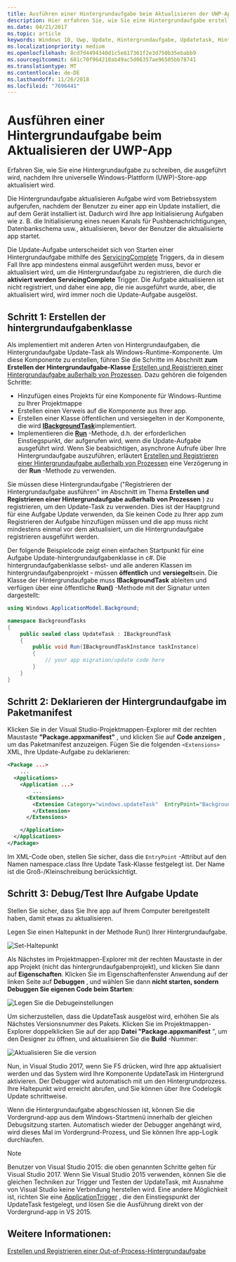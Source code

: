```yaml
---
title: Ausführen einer Hintergrundaufgabe beim Aktualisieren der UWP-App
description: Hier erfahren Sie, wie Sie eine Hintergrundaufgabe erstellen, die ausgeführt wird, wenn die Store-App Ihrer Universellen Windows-Plattform (UWP) aktualisiert wird.
ms.date: 04/21/2017
ms.topic: article
keywords: Windows 10, Uwp, Update, Hintergrundaufgabe, Updatetask, Hintergrundaufgabe
ms.localizationpriority: medium
ms.openlocfilehash: 8cd7d4494340d1c5e617361f2e3d750b35ebabb9
ms.sourcegitcommit: 681c70f964210ab49ac5d06357ae96505bb78741
ms.translationtype: MT
ms.contentlocale: de-DE
ms.lasthandoff: 11/26/2018
ms.locfileid: "7696441"
---
```

# <a name="run-a-background-task-when-your-uwp-app-is-updated"></a>Ausführen einer Hintergrundaufgabe beim Aktualisieren der UWP-App

Erfahren Sie, wie Sie eine Hintergrundaufgabe zu schreiben, die ausgeführt wird, nachdem Ihre universelle Windows-Plattform (UWP)-Store-app aktualisiert wird.

Die Hintergrundaufgabe aktualisieren Aufgabe wird vom Betriebssystem aufgerufen, nachdem der Benutzer zu einer app ein Update installiert, die auf dem Gerät installiert ist. Dadurch wird Ihre app Initialisierung Aufgaben wie z. B. die Initialisierung eines neuen Kanals für Pushbenachrichtigungen, Datenbankschema usw., aktualisieren, bevor der Benutzer die aktualisierte app startet.

Die Update-Aufgabe unterscheidet sich von Starten einer Hintergrundaufgabe mithilfe des [ServicingComplete](https://docs.microsoft.com/uwp/api/Windows.ApplicationModel.Background.SystemTriggerType) Triggers, da in diesem Fall Ihre app mindestens einmal ausgeführt werden muss, bevor er aktualisiert wird, um die Hintergrundaufgabe zu registrieren, die durch die **aktiviert werden ServicingComplete** Trigger.  Die Aufgabe aktualisieren ist nicht registriert, und daher eine app, die nie ausgeführt wurde, aber, die aktualisiert wird, wird immer noch die Update-Aufgabe ausgelöst.

## <a name="step-1-create-the-background-task-class"></a>Schritt 1: Erstellen der hintergrundaufgabenklasse

Als implementiert mit anderen Arten von Hintergrundaufgaben, die Hintergrundaufgabe Update-Task als Windows-Runtime-Komponente. Um diese Komponente zu erstellen, führen Sie die Schritte im Abschnitt **zum Erstellen der Hintergrundaufgabe-Klasse** [Erstellen und Registrieren einer Hintergrundaufgabe außerhalb von Prozessen](https://docs.microsoft.com/windows/uwp/launch-resume/create-and-register-a-background-task). Dazu gehören die folgenden Schritte:

- Hinzufügen eines Projekts für eine Komponente für Windows-Runtime zu Ihrer Projektmappe
- Erstellen einen Verweis auf die Komponente aus Ihrer app.
- Erstellen einer Klasse öffentlichen und versiegelten in der Komponente, die wird [**IBackgroundTask**](https://msdn.microsoft.com/library/windows/apps/br224794)implementiert.
- Implementieren die [**Run**](https://msdn.microsoft.com/library/windows/apps/br224811) -Methode, d.h. der erforderlichen Einstiegspunkt, der aufgerufen wird, wenn die Update-Aufgabe ausgeführt wird. Wenn Sie beabsichtigen, asynchrone Aufrufe über Ihre Hintergrundaufgabe auszuführen, erläutert [Erstellen und Registrieren einer Hintergrundaufgabe außerhalb von Prozessen](https://docs.microsoft.com/windows/uwp/launch-resume/create-and-register-a-background-task) eine Verzögerung in der **Run** -Methode zu verwenden.

Sie müssen diese Hintergrundaufgabe ("Registrieren der Hintergrundaufgabe ausführen" im Abschnitt im Thema **Erstellen und Registrieren einer Hintergrundaufgabe außerhalb von Prozessen** ) zu registrieren, um den Update-Task zu verwenden. Dies ist der Hauptgrund für eine Aufgabe Update verwenden, da Sie keinen Code zu Ihrer app zum Registrieren der Aufgabe hinzufügen müssen und die app muss nicht mindestens einmal vor dem aktualisiert, um die Hintergrundaufgabe registrieren ausgeführt werden.

Der folgende Beispielcode zeigt einen einfachen Startpunkt für eine Aufgabe Update-hintergrundaufgabenklasse in c#. Die hintergrundaufgabenklasse selbst- und alle anderen Klassen im hintergrundaufgabenprojekt - müssen **öffentlich** und **versiegelt**sein. Die Klasse der Hintergrundaufgabe muss **IBackgroundTask** ableiten und verfügen über eine öffentliche **Run()** -Methode mit der Signatur unten dargestellt:

```cs
using Windows.ApplicationModel.Background;

namespace BackgroundTasks
{
    public sealed class UpdateTask : IBackgroundTask
    {
        public void Run(IBackgroundTaskInstance taskInstance)
        {
            // your app migration/update code here
        }
    }
}
```

## <a name="step-2-declare-your-background-task-in-the-package-manifest"></a>Schritt 2: Deklarieren der Hintergrundaufgabe im Paketmanifest

Klicken Sie in der Visual Studio-Projektmappen-Explorer mit der rechten Maustaste **"Package.appxmanifest"** , und klicken Sie auf **Code anzeigen** , um das Paketmanifest anzuzeigen. Fügen Sie die folgenden `<Extensions>` XML, Ihre Update-Aufgabe zu deklarieren:

```XML
<Package ...>
    ...
  <Applications>  
    <Application ...>  
        ...
      <Extensions>  
        <Extension Category="windows.updateTask"  EntryPoint="BackgroundTasks.UpdateTask">  
        </Extension>  
      </Extensions>

    </Application>  
  </Applications>  
</Package>
```

Im XML-Code oben, stellen Sie sicher, dass die `EntryPoint` -Attribut auf den Namen namespace.class Ihre Update Task-Klasse festgelegt ist. Der Name ist die Groß-/Kleinschreibung berücksichtigt.

## <a name="step-3-debugtest-your-update-task"></a>Schritt 3: Debug/Test Ihre Aufgabe Update

Stellen Sie sicher, dass Sie Ihre app auf Ihrem Computer bereitgestellt haben, damit etwas zu aktualisieren.

Legen Sie einen Haltepunkt in der Methode Run() Ihrer Hintergrundaufgabe.

![Set-Haltepunkt](images/run-func-breakpoint.png)

Als Nächstes im Projektmappen-Explorer mit der rechten Maustaste in der app Projekt (nicht das hintergrundaufgabenprojekt), und klicken Sie dann auf **Eigenschaften**. Klicken Sie im Eigenschaftenfenster Anwendung auf der linken Seite auf **Debuggen** , und wählen Sie dann **nicht starten, sondern Debuggen Sie eigenen Code beim Starten**:

![Legen Sie die Debugeinstellungen](images/do-not-launch-but-debug.png)

Um sicherzustellen, dass die UpdateTask ausgelöst wird, erhöhen Sie als Nächstes Versionsnummer des Pakets. Klicken Sie im Projektmappen-Explorer doppelklicken Sie auf der app **Datei "Package.appxmanifest** ", um den Designer zu öffnen, und aktualisieren Sie die **Build** -Nummer:

![Aktualisieren Sie die version](images/bump-version.png)

Nun, in Visual Studio 2017, wenn Sie F5 drücken, wird Ihre app aktualisiert werden und das System wird Ihre Komponente UpdateTask im Hintergrund aktivieren. Der Debugger wird automatisch mit um den Hintergrundprozess. Ihre Haltepunkt wird erreicht abrufen, und Sie können über Ihre Codelogik Update schrittweise.

Wenn die Hintergrundaufgabe abgeschlossen ist, können Sie die Vordergrund-app aus dem Windows-Startmenü innerhalb der gleichen Debugsitzung starten. Automatisch wieder der Debugger angehängt wird, wird dieses Mal im Vordergrund-Prozess, und Sie können Ihre app-Logik durchlaufen.

> [!NOTE]
> Benutzer von Visual Studio 2015: die oben genannten Schritte gelten für Visual Studio 2017. Wenn Sie Visual Studio 2015 verwenden, können Sie die gleichen Techniken zur Trigger und Testen der UpdateTask, mit Ausnahme von Visual Studio keine Verbindung herstellen wird. Eine andere Möglichkeit ist, richten Sie eine [ApplicationTrigger](https://docs.microsoft.com/windows/uwp/launch-resume/trigger-background-task-from-app) , die den Einstiegspunkt der UpdateTask festgelegt, und lösen Sie die Ausführung direkt von der Vordergrund-app in VS 2015.

## <a name="see-also"></a>Weitere Informationen:

[Erstellen und Registrieren einer Out-of-Process-Hintergrundaufgabe](https://docs.microsoft.com/windows/uwp/launch-resume/create-and-register-a-background-task)

